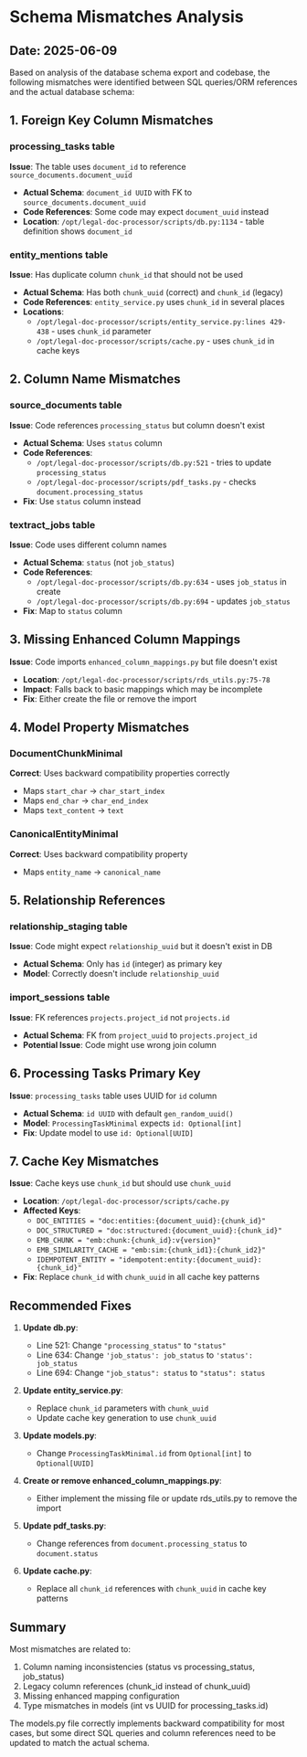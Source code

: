# Schema Mismatches Analysis

## Date: 2025-06-09

Based on analysis of the database schema export and codebase, the following mismatches were identified between SQL queries/ORM references and the actual database schema:

## 1. Foreign Key Column Mismatches

### processing_tasks table
**Issue**: The table uses `document_id` to reference `source_documents.document_uuid`
- **Actual Schema**: `document_id UUID` with FK to `source_documents.document_uuid`
- **Code References**: Some code may expect `document_uuid` instead
- **Location**: `/opt/legal-doc-processor/scripts/db.py:1134` - table definition shows `document_id`

### entity_mentions table
**Issue**: Has duplicate column `chunk_id` that should not be used
- **Actual Schema**: Has both `chunk_uuid` (correct) and `chunk_id` (legacy)
- **Code References**: `entity_service.py` uses `chunk_id` in several places
- **Locations**:
  - `/opt/legal-doc-processor/scripts/entity_service.py:lines 429-438` - uses `chunk_id` parameter
  - `/opt/legal-doc-processor/scripts/cache.py` - uses `chunk_id` in cache keys

## 2. Column Name Mismatches

### source_documents table
**Issue**: Code references `processing_status` but column doesn't exist
- **Actual Schema**: Uses `status` column
- **Code References**: 
  - `/opt/legal-doc-processor/scripts/db.py:521` - tries to update `processing_status`
  - `/opt/legal-doc-processor/scripts/pdf_tasks.py` - checks `document.processing_status`
- **Fix**: Use `status` column instead

### textract_jobs table
**Issue**: Code uses different column names
- **Actual Schema**: `status` (not `job_status`)
- **Code References**:
  - `/opt/legal-doc-processor/scripts/db.py:634` - uses `job_status` in create
  - `/opt/legal-doc-processor/scripts/db.py:694` - updates `job_status`
- **Fix**: Map to `status` column

## 3. Missing Enhanced Column Mappings

**Issue**: Code imports `enhanced_column_mappings.py` but file doesn't exist
- **Location**: `/opt/legal-doc-processor/scripts/rds_utils.py:75-78`
- **Impact**: Falls back to basic mappings which may be incomplete
- **Fix**: Either create the file or remove the import

## 4. Model Property Mismatches

### DocumentChunkMinimal
**Correct**: Uses backward compatibility properties correctly
- Maps `start_char` → `char_start_index`
- Maps `end_char` → `char_end_index`
- Maps `text_content` → `text`

### CanonicalEntityMinimal
**Correct**: Uses backward compatibility property
- Maps `entity_name` → `canonical_name`

## 5. Relationship References

### relationship_staging table
**Issue**: Code might expect `relationship_uuid` but it doesn't exist in DB
- **Actual Schema**: Only has `id` (integer) as primary key
- **Model**: Correctly doesn't include `relationship_uuid`

### import_sessions table
**Issue**: FK references `projects.project_id` not `projects.id`
- **Actual Schema**: FK from `project_uuid` to `projects.project_id`
- **Potential Issue**: Code might use wrong join column

## 6. Processing Tasks Primary Key

**Issue**: `processing_tasks` table uses UUID for `id` column
- **Actual Schema**: `id UUID` with default `gen_random_uuid()`
- **Model**: `ProcessingTaskMinimal` expects `id: Optional[int]`
- **Fix**: Update model to use `id: Optional[UUID]`

## 7. Cache Key Mismatches

**Issue**: Cache keys use `chunk_id` but should use `chunk_uuid`
- **Location**: `/opt/legal-doc-processor/scripts/cache.py`
- **Affected Keys**:
  - `DOC_ENTITIES = "doc:entities:{document_uuid}:{chunk_id}"`
  - `DOC_STRUCTURED = "doc:structured:{document_uuid}:{chunk_id}"`
  - `EMB_CHUNK = "emb:chunk:{chunk_id}:v{version}"`
  - `EMB_SIMILARITY_CACHE = "emb:sim:{chunk_id1}:{chunk_id2}"`
  - `IDEMPOTENT_ENTITY = "idempotent:entity:{document_uuid}:{chunk_id}"`
- **Fix**: Replace `chunk_id` with `chunk_uuid` in all cache key patterns

## Recommended Fixes

1. **Update db.py**:
   - Line 521: Change `"processing_status"` to `"status"`
   - Line 634: Change `'job_status': job_status` to `'status': job_status`
   - Line 694: Change `"job_status": status` to `"status": status`

2. **Update entity_service.py**:
   - Replace `chunk_id` parameters with `chunk_uuid`
   - Update cache key generation to use `chunk_uuid`

3. **Update models.py**:
   - Change `ProcessingTaskMinimal.id` from `Optional[int]` to `Optional[UUID]`

4. **Create or remove enhanced_column_mappings.py**:
   - Either implement the missing file or update rds_utils.py to remove the import

5. **Update pdf_tasks.py**:
   - Change references from `document.processing_status` to `document.status`

6. **Update cache.py**:
   - Replace all `chunk_id` references with `chunk_uuid` in cache key patterns

## Summary

Most mismatches are related to:
1. Column naming inconsistencies (status vs processing_status, job_status)
2. Legacy column references (chunk_id instead of chunk_uuid)
3. Missing enhanced mapping configuration
4. Type mismatches in models (int vs UUID for processing_tasks.id)

The models.py file correctly implements backward compatibility for most cases, but some direct SQL queries and column references need to be updated to match the actual schema.